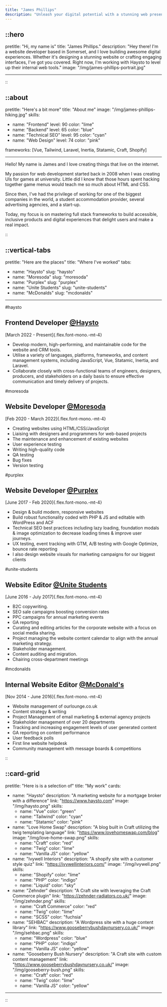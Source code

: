 ```yaml
---
title: "James Phillips"
description: "Unleash your digital potential with a stunning web presence that captivates your audience. Let's work together to bring your brand to life."
---
```


<!-- prettier-ignore -->
::hero
---

pretitle: "Hi, my name is"
title: "James Phillips."
description: "Hey there! I'm a website developer based in Somerset, and I love building awesome digital experiences. Whether it's designing a stunning website or crafting engaging interfaces, I've got you covered. Right now, I'm working with Haysto to level up their internal web tools."
image: "/img/james-phillips-portrait.jpg"

---

::

<!-- prettier-ignore -->
::about
---

pretitle: "Here's a bit more"
title: "About me"
image: "/img/james-phillips-hiking.jpg"
skills:

- name: "Frontend"
  level: 90
  color: "lime"
- name: "Backend"
  level: 65
  color: "blue"
- name: "Technical SEO"
  level: 95
  color: "cyan"
- name: "Web Design"
  level: 74
  color: "pink"

frameworks: [Vue, Tailwind, Laravel, Inertia, Statamic, Craft, Shopify]

---

Hello! My name is James and I love creating things that live on the internet.

My passion for web development started back in 2008 when I was creating UIs for games at university. Little did I know that those hours spent hacking together game menus would teach me so much about HTML and CSS.

Since then, I've had the privilege of working for one of the biggest companies in the world, a student accommodation provider, several advertising agencies, and a start-up.

Today, my focus is on mastering full stack frameworks to build accessible, inclusive products and digital experiences that delight users and make a real impact.

::

<!-- prettier-ignore -->
::vertical-tabs
---

pretitle: "Here are the places"
title: "Where I've worked"
tabs:

- name: "Haysto"
  slug: "haysto"
- name: "Moresoda"
  slug: "moresoda"
- name: "Purplex"
  slug: "purplex"
- name: "Unite Students"
  slug: "unite-students"
- name: "McDonalds"
  slug: "mcdonalds"

---

#haysto

## Frontend Developer [@Haysto](https://www.haysto.com)

[March 2022 - Present]{.flex.font-mono.-mt-4}

- Develop modern, high-performing, and maintainable code for the website and CRM tools.
- Utilise a variety of languages, platforms, frameworks, and content management systems, including JavaScript, Vue, Statamic, Inertia, and Laravel.
- Collaborate closely with cross-functional teams of engineers, designers, producers, and stakeholders on a daily basis to ensure effective communication and timely delivery of projects.

#moresoda

## Website Developer [@Moresoda](https://moresoda.co.uk/)

[Feb 2020 - March 2022]{.flex.font-mono.-mt-4}

- Creating websites using HTML/CSS/JavaScript
- Liaising with designers and programmers for web-based projects
- The maintenance and enhancement of existing websites
- User experience testing
- Writing high-quality code
- QA testing
- Bug fixes
- Version testing

#purplex

## Website Developer [@Purplex](https://www.purplexmarketing.com/)

[June 2017 - Feb 2020]{.flex.font-mono.-mt-4}

- Design & build modern, responsive websites
- Build robust functionality coded with PHP & JS and editable with WordPress and ACF
- Technical SEO best practices including lazy loading, foundation modals & image optimization to decrease loading times & improve user journeys.
- UX testing, event tracking with GTM, A/B testing with Google Optimize, bounce rate reporting
- I also design website visuals for marketing campaigns for our biggest clients

#unite-students

## Website Editor [@Unite Students](https://www.unitestudents.com/)

[June 2016 - July 2017]{.flex.font-mono.-mt-4}

- B2C copywriting.
- SEO sale campaigns boosting conversion rates
- PPC campaigns for annual marketing events
- GA reporting
- Curating and editing articles for the corporate website with a focus on social media sharing.
- Project managing the website content calendar to align with the annual marketing strategy.
- Stakeholder management.
- Content auditing and migration.
- Chairing cross-department meetings

#mcdonalds

## Internal Website Editor [@McDonald's](https://www.mcdonalds.com/gb/en-gb.html)

[Nov 2014 - June 2016]{.flex.font-mono.-mt-4}

- Website management of ourlounge.co.uk
- Content strategy & writing
- Project Management of email marketing & external agency projects
- Stakeholder management of over 20 departments
- Tracking and increasing engagement levels of user generated content
- GA reporting on content performance
- User feedback polls
- First line website helpdesk
- Community management with message boards & competitions

::

<!-- prettier-ignore -->
::card-grid
---

pretitle: "Here is is a selection of"
title: "My work"
cards:

- name: "Haysto"
  description: "A marketing website for a mortgage broker with a difference"
  link: "https://www.haysto.com"
  image: "/img/haysto.png"
  skills:
  - name: "Vue"
    color: "green"
  - name: "Tailwind"
    color: "cyan"
  - name: "Statamic"
    color: "pink"
- name: "Love Home Swap"
  description: "A blog built in Craft utilizing the twig templating language"
  link: "https://www.lovehomeswap.com/blog"
  image: "/img/love-home-swap.png"
  skills:
  - name: "Craft"
    color: "red"
  - name: "Twig"
    color: "lime"
  - name: "Vanilla JS"
    color: "yellow"
- name: "Ivywell Interiors"
  description: "A shopify site with a customer style quiz"
  link: "https://ivywellinteriors.com/"
  image: "/img/ivywell.png"
  skills:
  - name: "Shopify"
    color: "lime"
  - name: "PHP"
    color: "indigo"
  - name: "Liquid"
    color: "sky"
- name: "Zehnder"
  description: "A Craft site with leveraging the Craft Commerce plugin"
  link: "https://zehnder-radiators.co.uk/"
  image: "/img/zehnder.png"
  skills:
  - name: "Craft Commerce"
    color: "red"
  - name: "Twig"
    color: "lime"
  - name: "SCSS"
    color: "fuchsia"
- name: "SEHBAC"
  description: "A Wordpress site with a huge content library"
  link: "https://www.gooseberrybushdaynursery.co.uk/"
  image: "/img/sehbac.png"
  skills:
  - name: "Wordpress"
    color: "blue"
  - name: "PHP"
    color: "indigo"
  - name: "Vanilla JS"
    color: "yellow"
- name: "Gooseberry Bush Nursery"
  description: "A Craft site with custom content management"
  link: "https://www.gooseberrybushdaynursery.co.uk/"
  image: "/img/gooseberry-bush.png"
  skills:
  - name: "Craft"
    color: "red"
  - name: "Twig"
    color: "lime"
  - name: "Vanilla JS"
    color: "yellow"

---

::
